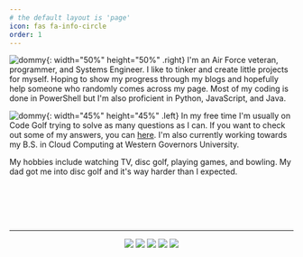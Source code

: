 ```yaml
---
# the default layout is 'page'
icon: fas fa-info-circle
order: 1
---
```


![dommy](/assets/img/domino1.png){: width="50%" height="50%" .right}
I'm an Air Force veteran, programmer, and Systems Engineer. I like to tinker and create little projects for myself. Hoping to show my progress through my blogs and hopefully help someone who randomly comes across my page. Most of my coding is done in PowerShell but I'm also proficient in Python, JavaScript, and Java.

![dommy](/assets/img/domino2.png){: width="45%" height="45%" .left}
In my free time I'm usually on Code Golf trying to solve as many questions as I can. If you want to check out some of my answers, you can [here](https://codegolf.stackexchange.com/users/117359/james-flores?tab=answers). I'm also currently working towards my B.S. in Cloud Computing at Western Governors University.

My hobbies include watching TV, disc golf, playing games, and bowling. My dad got me into disc golf and it's way harder than I expected.

<br/>
<br/>
<br/>
<br/>

---

<p align="center">
  <a href="https://www.credly.com/users/james-flores.373c9444/badges"><img src="https://img.shields.io/static/v1?style=for-the-badge&message=Credly&color=FF6B00&logo=Credly&logoColor=FFFFFF&label="></a>
  <a href="https://github.com/jamesfloresjr"><img src="https://img.shields.io/badge/github-%23121011.svg?style=for-the-badge&logo=github&logoColor=white"></a>
  <a href="https://www.linkedin.com/in/jamesfloresjr"><img src="https://img.shields.io/badge/linkedin-%230077B5.svg?style=for-the-badge&logo=linkedin&logoColor=white"></a>
  <a href="https://stackexchange.com/users/27870598/james-flores"><img src="https://img.shields.io/badge/StackExchange-%23ffffff.svg?style=for-the-badge&logo=StackExchange&logoColor=black"></a>
  <a href="https://jamesflores.dev"><img src="https://img.shields.io/badge/website-07C160?style=for-the-badge&logo=jekyll&logoColor=white"></a>
</p>
